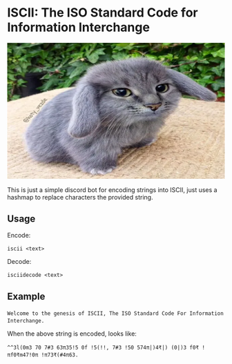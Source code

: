 # ISCII: The ISO Standard Code for Information Interchange

<p align="center">
  <img src="https://github.com/smyk07/iscii-bot/blob/main/cabbit.jpg?raw=true" alt="ISCII Cabbit"/>
</p>

This is just a simple discord bot for encoding strings into ISCII, just uses a hashmap to replace characters the provided string.

## Usage

Encode:

```
iscii <text>
```

Decode:

```
isciidecode <text>
```

## Example

`Welcome to the genesis of ISCII, The ISO Standard Code For Information Interchange.`

When the above string is encoded, looks like:

`^^3l(0m3 70 7#3 63π35!5 0f !5(!!, 7#3 !50 574π|)4₹|) (0|)3 f0₹ !πf0₹m47!0π !π73₹(#4π63.`
